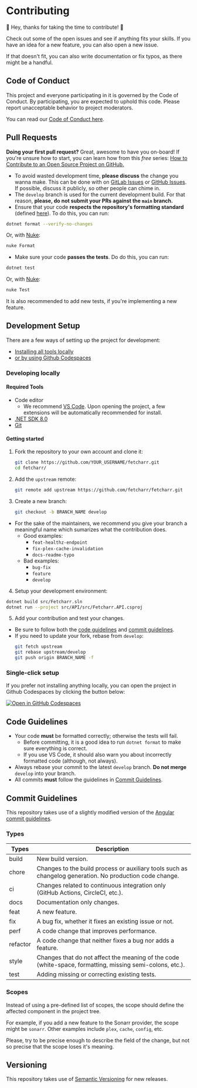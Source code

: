 # Contributing

🎉 Hey, thanks for taking the time to contribute! 🎉

Check out some of the open issues and see if anything fits your skills. If you have an idea for a new feature, you can also open a new issue.

If that doesn't fit, you can also write documentation or fix typos, as there might be a handful.

## Code of Conduct

This project and everyone participating in it is governed by the Code of Conduct. By participating, you are expected to uphold this code. Please report unacceptable behavior to project moderators.

You can read our [Code of Conduct here](./CODE_OF_CONDUCT.md).

## Pull Requests

**Doing your first pull request?** Great, awesome to have you on-board! If you're unsure how to start, you can learn how from this *free* series: [How to Contribute to an Open Source Project on GitHub.](https://egghead.io/courses/how-to-contribute-to-an-open-source-project-on-github)

- To avoid wasted development time, **please discuss** the change you wanna make. This can be done with on [GitLab Issues](https://git.maxtrier.dk/natamo/paracord/-/issues) or [GitHub Issues](https://github.com/maxnatamo/paracord/issues). If possible, discuss it publicly, so other people can chime in.
- The `develop` branch is used for the current development build. For that reason, **please, do not submit your PRs against the `main` branch.**
- Ensure that your code **respects the repository's formatting standard** (defined [here](/.editorconfig)). To do this, you can run:
```bash
dotnet format --verify-no-changes
```
Or, with [Nuke](https://nuke.build):
```bash
nuke Format
```
- Make sure your code **passes the tests**. Do do this, you can run:
```bash
dotnet test
```
Or, with [Nuke](https://nuke.build):
```bash
nuke Test
```

It is also recommended to add new tests, if you're implementing a new feature.

## Development Setup

There are a few ways of setting up the project for development:
- [Installing all tools locally](#required-tools)
- [or by using Github Codespaces](#single-click-setup)

### Developing locally

#### Required Tools
- Code editor
  - We recommend [VS Code](https://code.visualstudio.com/). Upon opening the project, a few extensions will be automatically recommended for install.
- [.NET SDK 8.0](https://dotnet.microsoft.com/en-us/download/dotnet/8.0)
- [Git](https://git-scm.com/downloads)

#### Getting started

1. Fork the repository to your own account and clone it:
    ```sh
    git clone https://github.com/YOUR_USERNAME/fetcharr.git
    cd fetcharr/
    ```

2. Add the `upstream` remote:
    ```sh
    git remote add upstream https://github.com/fetcharr/fetcharr.git
    ```

3. Create a new branch:
    ```sh
    git checkout -b BRANCH_NAME develop
    ```

  - For the sake of the maintainers, we recommend you give your branch a meaningful name which sumarizes what the contribution does.
    - Good examples:
        - `feat-healthz-endpoint`
        - `fix-plex-cache-invalidation`
        - `docs-readme-typo`
    - Bad examples:
        - `bug-fix`
        - `feature`
        - `develop`

4. Setup your development environment:
```sh
dotnet build src/Fetcharr.sln
dotnet run --project src/API/src/Fetcharr.API.csproj
```

5. Add your contribution and test your changes.
- Be sure to follow both the [code guidelines](#code-guidelines) and [commit guidelines](#commit-guidelines).
- If you need to update your fork, rebase from `develop`:
    ```sh
    git fetch upstream
    git rebase upstream/develop
    git push origin BRANCH_NAME -f
    ```

### Single-click setup

If you prefer not installing anything locally, you can open the project in Github Codespaces by clicking the button below:

[![Open in GitHub Codespaces](https://github.com/codespaces/badge.svg)](https://codespaces.new/Fetcharr/fetcharr/tree/develop?quickstart=1)

## Code Guidelines

- Your code **must** be formatted correctly; otherwise the tests will fail.
  - Before committing, it is a good idea to run `dotnet format` to make sure everything is correct.
  - If you use VS Code, it should also warn you about incorrectly formatted code (although, not always).
- Always rebase your commit to the latest `develop` branch. **Do not merge** `develop` into your branch.
- All commits **must** follow the guidelines in [Commit Guidelines](#commit-guidelines).

## Commit Guidelines

This repository takes use of a slightly modified version of the [Angular commit guidelines](https://github.com/angular/angular/blob/main/CONTRIBUTING.md#-commit-message-format).

### Types

| Types    | Description                                                                                              |
| -------- | -------------------------------------------------------------------------------------------------------- |
| build    | New build version.                                                                                       |
| chore    | Changes to the build process or auxiliary tools such as changelog generation. No production code change. |
| ci       | Changes related to continuous integration only (GitHub Actions, CircleCI, etc.).                         |
| docs     | Documentation only changes.                                                                              |
| feat     | A new feature.                                                                                           |
| fix      | A bug fix, whether it fixes an existing issue or not.                                                    |
| perf     | A code change that improves performance.                                                                 |
| refactor | A code change that neither fixes a bug nor adds a feature.                                               |
| style    | Changes that do not affect the meaning of the code (white-space, formatting, missing semi-colons, etc.). |
| test     | Adding missing or correcting existing tests.                                                             |

### Scopes

Instead of using a pre-defined list of scopes, the scope should define the affected component in the project tree.

For example, if you add a new feature to the Sonarr provider, the scope might be `sonarr`. Other examples include `plex`, `cache`, `config`, etc.

Please, try to be precise enough to describe the field of the change, but not so precise that the scope loses it's meaning.

## Versioning

This repository takes use of [Semantic Versioning](https://semver.org) for new releases.
